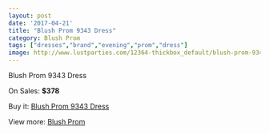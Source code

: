 ```yaml
---
layout: post
date: '2017-04-21'
title: "Blush Prom 9343 Dress"
category: Blush Prom
tags: ["dresses","brand","evening","prom","dress"]
image: http://www.lustparties.com/12364-thickbox_default/blush-prom-9343-dress.jpg
---
```

Blush Prom 9343 Dress

On Sales: **$378**
<a href="https://www.lustparties.com/en/blush-prom/4532-blush-prom-9343-dress.html"><amp-img layout="responsive" width="600" height="600" src="//www.lustparties.com/12364-thickbox_default/blush-prom-9343-dress.jpg" alt="Blush Prom 9343 Dress 0" /></a>

Buy it: [Blush Prom 9343 Dress](https://www.lustparties.com/en/blush-prom/4532-blush-prom-9343-dress.html "Blush Prom 9343 Dress")

View more: [Blush Prom](https://www.lustparties.com/en/25-blush-prom "Blush Prom")